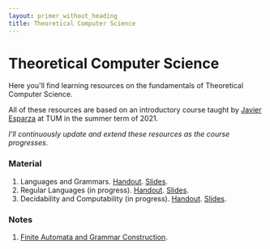 ```yaml
---
layout: primer_without_heading
title: Theoretical Computer Science
---
```


# Theoretical Computer Science

Here you'll find learning resources on the fundamentals of Theoretical Computer Science.

All of these resources are based on an introductory course taught by [Javier Esparza](https://www7.in.tum.de/~esparza/) at TUM in the summer term of 2021.

_I'll continuously update and extend these resources as the course progresses._

### Material

1. Languages and Grammars. [Handout](https://jonhue.github.io/teaching-theo/handout-languages_and_grammars.pdf). [Slides](https://jonhue.github.io/teaching-dwt-rev/languages_and_grammars.pdf).
2. Regular Languages (in progress). [Handout](https://jonhue.github.io/teaching-theo/handout-regular_languages.pdf). [Slides](https://jonhue.github.io/teaching-dwt-rev/regular_languages.pdf).
3. Decidability and Computability (in progress). [Handout](https://jonhue.github.io/teaching-theo/handout-decidability_and_computability.pdf). [Slides](https://jonhue.github.io/teaching-dwt-rev/decidability_and_computability.pdf).

### Notes

1. [Finite Automata and Grammar Construction](https://wbo.ophir.dev/boards/theo-1).
